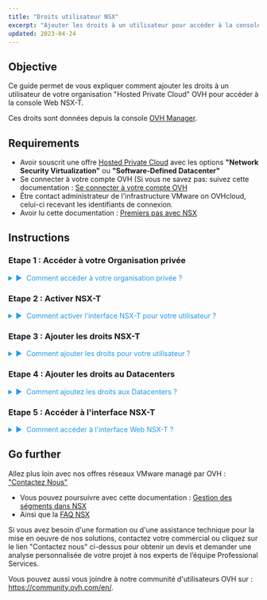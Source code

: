 ```yaml
---
title: "Droits utilisateur NSX"
excerpt: "Ajouter les droits à un utilisateur pour accéder à la console NSX"
updated: 2023-04-24
---
```


<style>
details>summary {
	color:rgb(33, 153, 232) !important;
	cursor: pointer;
}
details>summary::before {
	content:'\25B6';
	padding-right:1ch;
}
details[open]>summary::before {
	content:'\25BC';
}
</style>

## Objective

Ce guide permet de vous expliquer comment ajouter les droits à un utilisateur de votre organisation "Hosted Private Cloud" OVH pour accéder à la console Web NSX-T.

Ces droits sont données depuis la console [OVH Manager](https://www.ovh.com/manager).


## Requirements

- Avoir souscrit une offre [Hosted Private Cloud](https://www.ovhcloud.com/en/hosted-private-cloud/vmware/)
avec les options **"Network Security Virtualization"** ou **"Software-Defined Datacenter"** 
- Se connecter à votre compte OVH (Si vous ne savez pas: suivez cette documentation : [Se connecter à votre compte OVH](https://help.ovhcloud.com/csm/en-account-log-in-ovhcloud-control-panel?id=kb_article_view&sysparm_article=KB0043032)</summary>
- Être contact administrateur de l'infrastructure VMware on OVHcloud, celui-ci recevant les identifiants de connexion.
- Avoir lu cette documentation : [Premiers pas avec NSX](https://help.ovhcloud.com/csm/fr-vmware-nsx-first-steps?id=kb_article_view&sysparm_article=KB0056837)

## Instructions

### Etape 1 : Accéder à votre Organisation privée
<details>

<summary>Comment accéder à votre organisation privée ?</summary>

1. Dans la console OVH Manager allez dans la section du bandeau central : `Hosted Private Cloud`
- <ins>Lien OVH</ins> : https://www.ovh.com/manager/#/dedicated/dedicated_cloud/PCC-XXX -> Remplacez le par le nom de vôtre organization privée.
</summary>

![NSX catures](images/nsx_user_rights_7.png){.thumbnail}

</details>

### Etape 2 : Activer NSX-T
<details>

<summary>Comment activer l'interface NSX-T pour votre utilisateur ?</summary>

<summary>

2. Depuis la capture précedente, éditez l'utilisateur avec lequel vous souhaitez accéder à l'interface Web NSX-T : `"VMware" -> PCC-XX.. -> Users -> Edit` puis activer le boutton `NSX Interface`</summary>

![NSX catures](images/nsx_user_rights_2.png){.thumbnail}

![NSX catures](images/nsx_user_rights_6.png){.thumbnail}

![NSX catures](images/nsx_user_rights_1.png){.thumbnail}

</details>

### Etape 3 : Ajouter les droits NSX-T
<details>
<summary>Comment ajouter les droits pour votre utilisateur ?</summary>

<summary>

3. Ensuite Cliquez sur : `"VMware" -> PCC... -> Users -> View-Edit the right for each DC`

</summary>

![NSX catures](images/nsx_user_rights_7.png){.thumbnail}

</details>


### Etape 4 : Ajouter les droits au Datacenters

<details>
<summary>Comment ajoutez les droits aux Datacenters ?</summary>

4. Il ne vous reste plus que à modifier les droits de chaque Datacenter souhaité en cliquant sur : `Modify rights`


<summary>Comment activez l'accès au V(x)Lans ? </summary>

<summary>

4.1.  Une fenetre s'ouvre et choisissez les droits necessaires, vous avez 3 sections : 
   
   - `Vsphere access, Acess to the VM Network, Access to the V(X)Lans` 
   
   Vous avez le choix entre : ` Operator / Administrator / None / Read-Only`

</summary>

<summary>

4.1.2. Uniquement l'option `V(x)LANs` est necessaire pour accéder à NSX

</summary>



![NSX catures](images/nsx_user_rights_8.png){.thumbnail}

</details>

### Etape 5 : Accéder à l'interface NSX-T
<details>
<summary>Comment accéder à l'interface Web NSX-T ?</summary>

<summary>

5. Toujours depuis votre arborescence Hosted Private Cloud, Cliquez sur : `"VMware" -> XXX-XXX..`
-  <ins>Lien OVH</ins> : https://www.ovh.com/manager/#/dedicated/dedicated_cloud/PCC-XXX -> Remplacez le par le nom de vôtre organization privée.
</summary>

![NSX catures](images/nsx_user_rights_9.png){.thumbnail}

![NSX catures](images/nsx_user_rights_10.png){.thumbnail}

![NSX catures](images/nsx_user_rights_11.png){.thumbnail}

![NSX catures](images/nsx_user_rights_12.png){.thumbnail}

</details>

## Go further
Allez plus loin avec nos offres réseaux VMware managé par OVH : ["Contactez Nous"](https://www.ovhcloud.com/fr/contact/)
- Vous pouvez poursuivre avec cette documentation : [Gestion des ségments dans NSX](https://help.ovhcloud.com/csm/fr-vmware-nsx-segment-management?id=kb_article_view&sysparm_article=KB0056848)
- Ainsi que la [FAQ NSX](https://help.ovhcloud.com/csm/fr-vmware-nsx-faq?id=kb_article_view&sysparm_article=KB0058413)

Si vous avez besoin d'une formation ou d'une assistance technique pour la mise en oeuvre de nos solutions, contactez votre commercial ou cliquez sur le lien "Contactez nous"  ci-dessus pour obtenir un devis et demander une analyse personnalisée de votre projet à nos experts de l’équipe Professional Services.

Vous pouvez aussi vous joindre à notre communité d'utilisateurs OVH sur :  <https://community.ovh.com/en/>.
